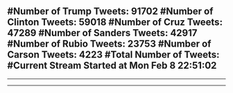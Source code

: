 #Number of Trump Tweets: 91702
#Number of Clinton Tweets: 59018
#Number of Cruz Tweets: 47289
#Number of Sanders Tweets: 42917
#Number of Rubio Tweets: 23753
#Number of Carson Tweets: 4223
#Total Number of Tweets:  
#Current Stream Started at Mon Feb  8 22:51:02
---
---
---
